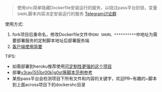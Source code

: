 > 使用shc简单隐藏Dockerfile安装运行的服务，以绕过pass平台封锁，变量`SHURL`脚本内容决定安装运行的服务  [Telegram讨论群](https://t.me/starts_sh_group)   
  
使用方式:  
1. fork项目后重命名，修改Dockerfile文件中`ENV SHURL **********`中地址为需要部署服务的定制脚本地址后部署服务端  
2. [客户端使用简要](https://github.com/mixool/heroku#%E5%AE%A2%E6%88%B7%E7%AB%AF%E4%BD%BF%E7%94%A8%E7%AE%80%E8%A6%81)  
  
TIPS:  
* 如需部署到heroku推荐使用[可定制性更强的这个项目](https://github.com/mixool/heroku)  
* 部署[v3ray|55|br00k|g0st等脚本范例参考](https://github.com/mixool/across/tree/master/dockershc)  
* 某些pass平台会检测项目下所有文件和内容的关键字，欢迎PR~有趣的~脚本到上面across项目下的dockershc目录  
